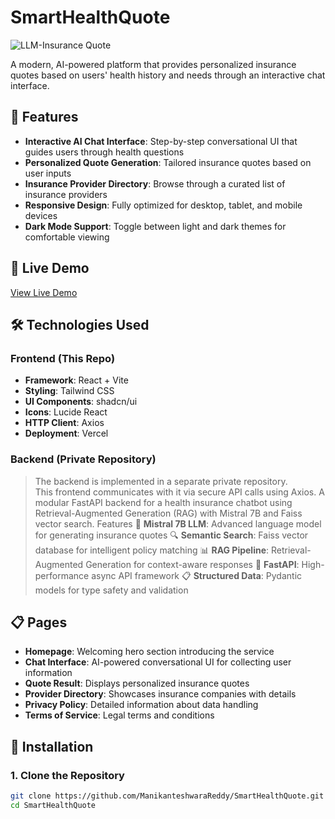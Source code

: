 # SmartHealthQuote

![LLM-Insurance Quote](https://insurance-quotation.vercel.app/logo.svg)

A modern, AI-powered platform that provides personalized insurance quotes based on users' health history and needs through an interactive chat interface.

## 🌟 Features

- **Interactive AI Chat Interface**: Step-by-step conversational UI that guides users through health questions  
- **Personalized Quote Generation**: Tailored insurance quotes based on user inputs  
- **Insurance Provider Directory**: Browse through a curated list of insurance providers  
- **Responsive Design**: Fully optimized for desktop, tablet, and mobile devices  
- **Dark Mode Support**: Toggle between light and dark themes for comfortable viewing  

## 🚀 Live Demo

[View Live Demo](https://insurance-quotation.vercel.app/)

## 🛠️ Technologies Used

### Frontend (This Repo)
- **Framework**: React + Vite  
- **Styling**: Tailwind CSS  
- **UI Components**: shadcn/ui  
- **Icons**: Lucide React  
- **HTTP Client**: Axios  
- **Deployment**: Vercel  

### Backend (Private Repository)
> The backend is implemented in a separate private repository.  
> This frontend communicates with it via secure API calls using Axios.
> A modular FastAPI backend for a health insurance chatbot using Retrieval-Augmented Generation (RAG) with Mistral 7B and Faiss vector search.
> Features
> 🤖 **Mistral 7B LLM**: Advanced language model for generating insurance quotes
> 🔍 **Semantic Search**: Faiss vector database for intelligent policy matching
> 📊 **RAG Pipeline**: Retrieval-Augmented Generation for context-aware responses
> 🚀 **FastAPI**: High-performance async API framework
> 📋 **Structured Data**: Pydantic models for type safety and validation


## 📋 Pages

- **Homepage**: Welcoming hero section introducing the service  
- **Chat Interface**: AI-powered conversational UI for collecting user information  
- **Quote Result**: Displays personalized insurance quotes  
- **Provider Directory**: Showcases insurance companies with details  
- **Privacy Policy**: Detailed information about data handling  
- **Terms of Service**: Legal terms and conditions  

## 🔧 Installation

### 1. Clone the Repository
```bash
git clone https://github.com/ManikanteshwaraReddy/SmartHealthQuote.git
cd SmartHealthQuote


